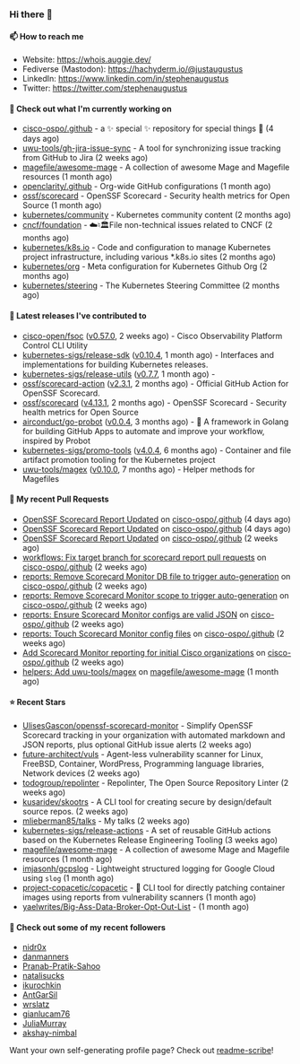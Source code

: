 ### Hi there 👋

#### 📫 How to reach me

- Website: https://whois.auggie.dev/
- Fediverse (Mastodon): https://hachyderm.io/@justaugustus
- LinkedIn: https://www.linkedin.com/in/stephenaugustus
- Twitter: https://twitter.com/stephenaugustus

#### 👷 Check out what I'm currently working on

- [cisco-ospo/.github](https://github.com/cisco-ospo/.github) - a ✨ special ✨ repository for special things 💫 (4 days ago)
- [uwu-tools/gh-jira-issue-sync](https://github.com/uwu-tools/gh-jira-issue-sync) - A tool for synchronizing issue tracking from GitHub to Jira (2 weeks ago)
- [magefile/awesome-mage](https://github.com/magefile/awesome-mage) - A collection of awesome Mage and Magefile resources (1 month ago)
- [openclarity/.github](https://github.com/openclarity/.github) - Org-wide GitHub configurations (1 month ago)
- [ossf/scorecard](https://github.com/ossf/scorecard) - OpenSSF Scorecard - Security health metrics for Open Source (1 month ago)
- [kubernetes/community](https://github.com/kubernetes/community) - Kubernetes community content (2 months ago)
- [cncf/foundation](https://github.com/cncf/foundation) - ☁️♮🏛File non-technical issues related to CNCF (2 months ago)
- [kubernetes/k8s.io](https://github.com/kubernetes/k8s.io) - Code and configuration to manage Kubernetes project infrastructure, including various *.k8s.io sites (2 months ago)
- [kubernetes/org](https://github.com/kubernetes/org) - Meta configuration for Kubernetes Github Org (2 months ago)
- [kubernetes/steering](https://github.com/kubernetes/steering) - The Kubernetes Steering Committee (2 months ago)

#### 🔭 Latest releases I've contributed to

- [cisco-open/fsoc](https://github.com/cisco-open/fsoc) ([v0.57.0](https://github.com/cisco-open/fsoc/releases/tag/v0.57.0), 2 weeks ago) - Cisco Observability Platform Control CLI Utility
- [kubernetes-sigs/release-sdk](https://github.com/kubernetes-sigs/release-sdk) ([v0.10.4](https://github.com/kubernetes-sigs/release-sdk/releases/tag/v0.10.4), 1 month ago) - Interfaces and implementations for building Kubernetes releases.
- [kubernetes-sigs/release-utils](https://github.com/kubernetes-sigs/release-utils) ([v0.7.7](https://github.com/kubernetes-sigs/release-utils/releases/tag/v0.7.7), 1 month ago) - 
- [ossf/scorecard-action](https://github.com/ossf/scorecard-action) ([v2.3.1](https://github.com/ossf/scorecard-action/releases/tag/v2.3.1), 2 months ago) - Official GitHub Action for OpenSSF Scorecard.
- [ossf/scorecard](https://github.com/ossf/scorecard) ([v4.13.1](https://github.com/ossf/scorecard/releases/tag/v4.13.1), 2 months ago) - OpenSSF Scorecard - Security health metrics for Open Source
- [airconduct/go-probot](https://github.com/airconduct/go-probot) ([v0.0.4](https://github.com/airconduct/go-probot/releases/tag/v0.0.4), 3 months ago) - 🤖 A framework in Golang for building GitHub Apps to automate and improve your workflow, inspired by Probot
- [kubernetes-sigs/promo-tools](https://github.com/kubernetes-sigs/promo-tools) ([v4.0.4](https://github.com/kubernetes-sigs/promo-tools/releases/tag/v4.0.4), 6 months ago) - Container and file artifact promotion tooling for the Kubernetes project
- [uwu-tools/magex](https://github.com/uwu-tools/magex) ([v0.10.0](https://github.com/uwu-tools/magex/releases/tag/v0.10.0), 7 months ago) - Helper methods for Magefiles

#### 🔨 My recent Pull Requests

- [OpenSSF Scorecard Report Updated](https://github.com/cisco-ospo/.github/pull/47) on [cisco-ospo/.github](https://github.com/cisco-ospo/.github) (4 days ago)
- [OpenSSF Scorecard Report Updated](https://github.com/cisco-ospo/.github/pull/45) on [cisco-ospo/.github](https://github.com/cisco-ospo/.github) (4 days ago)
- [OpenSSF Scorecard Report Updated](https://github.com/cisco-ospo/.github/pull/40) on [cisco-ospo/.github](https://github.com/cisco-ospo/.github) (2 weeks ago)
- [workflows: Fix target branch for scorecard report pull requests](https://github.com/cisco-ospo/.github/pull/39) on [cisco-ospo/.github](https://github.com/cisco-ospo/.github) (2 weeks ago)
- [reports: Remove Scorecard Monitor DB file to trigger auto-generation](https://github.com/cisco-ospo/.github/pull/38) on [cisco-ospo/.github](https://github.com/cisco-ospo/.github) (2 weeks ago)
- [reports: Remove Scorecard Monitor scope to trigger auto-generation](https://github.com/cisco-ospo/.github/pull/37) on [cisco-ospo/.github](https://github.com/cisco-ospo/.github) (2 weeks ago)
- [reports: Ensure Scorecard Monitor configs are valid JSON](https://github.com/cisco-ospo/.github/pull/36) on [cisco-ospo/.github](https://github.com/cisco-ospo/.github) (2 weeks ago)
- [reports: Touch Scorecard Monitor config files](https://github.com/cisco-ospo/.github/pull/35) on [cisco-ospo/.github](https://github.com/cisco-ospo/.github) (2 weeks ago)
- [Add Scorecard Monitor reporting for initial Cisco organizations](https://github.com/cisco-ospo/.github/pull/34) on [cisco-ospo/.github](https://github.com/cisco-ospo/.github) (2 weeks ago)
- [helpers: Add uwu-tools/magex](https://github.com/magefile/awesome-mage/pull/4) on [magefile/awesome-mage](https://github.com/magefile/awesome-mage) (1 month ago)

#### ⭐ Recent Stars

- [UlisesGascon/openssf-scorecard-monitor](https://github.com/UlisesGascon/openssf-scorecard-monitor) - Simplify OpenSSF Scorecard tracking in your organization with automated markdown and JSON reports, plus optional GitHub issue alerts (2 weeks ago)
- [future-architect/vuls](https://github.com/future-architect/vuls) - Agent-less vulnerability scanner for Linux, FreeBSD, Container, WordPress, Programming language libraries, Network devices (2 weeks ago)
- [todogroup/repolinter](https://github.com/todogroup/repolinter) - Repolinter, The Open Source Repository Linter (2 weeks ago)
- [kusaridev/skootrs](https://github.com/kusaridev/skootrs) - A CLI tool for creating secure by design/default source repos. (2 weeks ago)
- [mlieberman85/talks](https://github.com/mlieberman85/talks) - My talks (2 weeks ago)
- [kubernetes-sigs/release-actions](https://github.com/kubernetes-sigs/release-actions) - A set of reusable GitHub actions based on the Kubernetes Release Engineering Tooling (3 weeks ago)
- [magefile/awesome-mage](https://github.com/magefile/awesome-mage) - A collection of awesome Mage and Magefile resources (1 month ago)
- [imjasonh/gcpslog](https://github.com/imjasonh/gcpslog) - Lightweight structured logging for Google Cloud using `slog` (1 month ago)
- [project-copacetic/copacetic](https://github.com/project-copacetic/copacetic) - 🧵 CLI tool for directly patching container images using reports from vulnerability scanners (1 month ago)
- [yaelwrites/Big-Ass-Data-Broker-Opt-Out-List](https://github.com/yaelwrites/Big-Ass-Data-Broker-Opt-Out-List) -  (1 month ago)

#### 👯 Check out some of my recent followers

- [nidr0x](https://github.com/nidr0x)
- [danmanners](https://github.com/danmanners)
- [Pranab-Pratik-Sahoo](https://github.com/Pranab-Pratik-Sahoo)
- [natalisucks](https://github.com/natalisucks)
- [ikurochkin](https://github.com/ikurochkin)
- [AntGarSil](https://github.com/AntGarSil)
- [wrslatz](https://github.com/wrslatz)
- [gianlucam76](https://github.com/gianlucam76)
- [JuliaMurray](https://github.com/JuliaMurray)
- [akshay-nimbal](https://github.com/akshay-nimbal)

Want your own self-generating profile page? Check out [readme-scribe](https://github.com/muesli/readme-scribe)!
